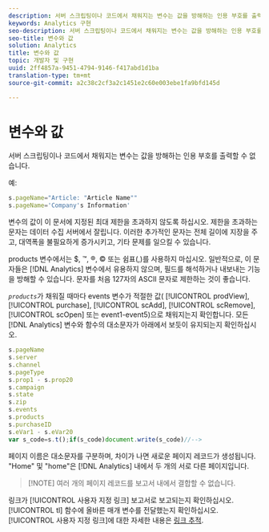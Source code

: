 ```yaml
---
description: 서버 스크립팅이나 코드에서 채워지는 변수는 값을 방해하는 인용 부호를 출력할 수 없습니다.
keywords: Analytics 구현
seo-description: 서버 스크립팅이나 코드에서 채워지는 변수는 값을 방해하는 인용 부호를 출력할 수 없습니다.
seo-title: 변수와 값
solution: Analytics
title: 변수와 값
topic: 개발자 및 구현
uuid: 2ff4857a-9451-4794-9146-f417abd1d1ba
translation-type: tm+mt
source-git-commit: a2c38c2cf3a2c1451e2c60e003ebe1fa9bfd145d

---
```



# 변수와 값

서버 스크립팅이나 코드에서 채워지는 변수는 값을 방해하는 인용 부호를 출력할 수 없습니다.

예:

```js
s.pageName="Article: "Article Name"" 
s.pageName='Company's Information' 
```

변수의 값이 이 문서에 지정된 최대 제한을 초과하지 않도록 하십시오. 제한을 초과하는 문자는 데이터 수집 서버에서 잘립니다. 이러한 추가적인 문자는 전체 길이에 지장을 주고, 대역폭을 불필요하게 증가시키고, 기타 문제를 일으킬 수 있습니다.

products 변수에서는 $, ™, ®, © 또는 쉼표(,)를 사용하지 마십시오. 일반적으로, 이 문자들은 [!DNL Analytics] 변수에서 유용하지 않으며, 필드를 해석하거나 내보내는 기능을 방해할 수 있습니다. 문자를 처음 127자의 ASCII 문자로 제한하는 것이 좋습니다.

*`products`*&#x200B;가 채워질 때마다 events 변수가 적절한 값( [!UICONTROL prodView], [!UICONTROL purchase], [!UICONTROL scAdd], [!UICONTROL scRemove], [!UICONTROL scOpen] 또는 event1-event5)으로 채워지는지 확인합니다. 모든 [!DNL Analytics] 변수와 함수의 대소문자가 아래에서 보듯이 유지되는지 확인하십시오.

```js
s.pageName 
s.server 
s.channel 
s.pageType 
s.prop1 - s.prop20 
s.campaign 
s.state 
s.zip 
s.events 
s.products 
s.purchaseID 
s.eVar1 - s.eVar20 
var s_code=s.t();if(s_code)document.write(s_code)//--> 
```

페이지 이름은 대소문자를 구분하며, 차이가 나면 새로운 페이지 레코드가 생성됩니다. "Home" 및 "home"은 [!DNL Analytics] 내에서 두 개의 서로 다른 페이지입니다.

> [!NOTE] 여러 개의 페이지 레코드를 보고서 내에서 결합할 수 없습니다.

링크가 [!UICONTROL 사용자 지정 링크] 보고서로 보고되는지 확인하십시오. [!UICONTROL tl] 함수에 올바른 매개 변수를 전달했는지 확인하십시오. [!UICONTROL 사용자 지정 링크]에 대한 자세한 내용은 [링크 추적](../../../implement/js-implementation/function-tl.md#concept_EA13689CB8EE4F308FC89A1293046D5E).
